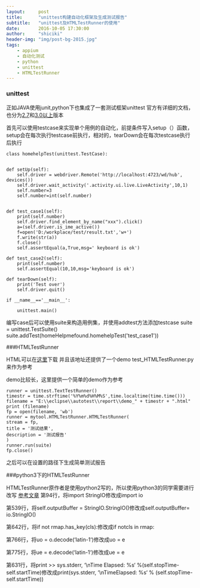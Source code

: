 ```yaml
---
layout:     post
title:      "unittest构建自动化框架及生成测试报告"
subtitle:   "unittest及HTMLTestRunner的使用"
date:       2016-10-05 17:30:00
author:     "shiciki"
header-img: "img/post-bg-2015.jpg"
tags:
    - appium
    - 自动化测试
    - python
	- unittest
	- HTMLTestRunner
---
```


### unittest

正如JAVA使用junit,python下也集成了一套测试框架unittest
官方有详细的文档，也分为[2.7](https://docs.python.org/2/library/unittest.html)和[3.0以上](https://docs.python.org/3/library/unittest.html)版本

首先可以使用testcase来实现单个用例的自动化，前提条件写入setup（）函数，setup会在每次执行testcase前执行，相对的，tearDown会在每次testcase执行后执行


	class homehelpTest(unittest.TestCase): 
     
	 
    def setUp(self):
        self.driver = webdriver.Remote('http://localhost:4723/wd/hub', devices())
        self.driver.wait_activity('.activity.ui.live.LiveActivity',10,1)
        self.number=3
        self.number=int(self.number)
	 
	 
    def test_case1(self):
        print(self.number)
        self.driver.find_element_by_name("xxx").click()
        a=(self.driver.is_ime_active())
        f=open('D:/workplace/test/result.txt','w+')
        f.write(str(a))
        f.close()
        self.assertEqual(a,True,msg=' keyboard is ok')
     
    def test_case2(self):          
        print(self.number)
        self.assertEqual(10,10,msg='keyboard is ok')
	 
    def tearDown(self):
        print('Test over')
        self.driver.quit()
	 
	if __name__=='__main__':
	 
		unittest.main()


编写case后可以使用suite来构造用例集，并使用addtest方法添加testcase
	suite = unittest.TestSuite()
	suite.addTest(homeHelpmefound.homehelpTest('test_case1'))
	
###HTMLTestRunner

HTML可以在[这里](http://tungwaiyip.info/software/HTMLTestRunner.html)下载
并且该地址还提供了一个demo  test_HTMLTestRunner.py 来作为参考

demo比较长，这里提供一个简单的demo作为参考

    runner = unittest.TextTestRunner()
    timestr = time.strftime('%Y%m%d%H%M%S',time.localtime(time.time()))
    filename = "E:\\eclipse\\autotest\\report\\demo_" + timestr + ".html"
    print (filename)
    fp = open(filename, 'wb')
    runner = mytool.HTMLTestRunner.HTMLTestRunner(
    stream = fp,
    title = '测试结果',
    description = '测试报告'
    )
    runner.run(suite)
    fp.close()
	
之后可以在设置的路径下生成简单测试报告
	
###python3下的HTMLTestRunner

HTMLTestRunner原作者是使用python2写的，所以使用python3的同学需要进行改写
[参考文章](http://bbs.chinaunix.net/thread-4154743-1-1.html)
第94行，将import StringIO修改成import io

第539行，将self.outputBuffer = StringIO.StringIO()修改成self.outputBuffer= io.StringIO()

第642行，将if not rmap.has_key(cls):修改成if notcls in rmap:

第766行，将uo = o.decode(‘latin-1‘)修改成uo = e

第775行，将ue = e.decode(‘latin-1‘)修改成ue = e

第631行，将print >> sys.stderr, ‘\nTime Elapsed: %s‘ %(self.stopTime-self.startTime)修改成print(sys.stderr, ‘\nTimeElapsed: %s‘ % (self.stopTime-self.startTime))


